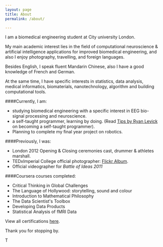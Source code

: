 ```yaml
---
layout: page
title: About
permalink: /about/

---
```


I am a biomedical engineering student at City university London.

My main academic interest lies in the field of computational neuroscience & artificial intelligence applications for improved biomedical engineering, and also I enjoy photography, travelling, and foreign languages.

Besides English, I speak fluent Mandarin Chinese, also I have a good knowledge of French and German. 

At the same time, I have specific interests in statistics, data analysis, medical informatics, biomaterials, nanotechnology, algorithm and building computational tools.

####Currently, I am:

- studying biomedical engineering with a specific interest in EEG bio-signal processing and neuroscience.
- a self-taught programmer, learning by doing. (Read [Tips by Ryan Levick](https://www.wunderlist.com/blog/Landing-your-dream-job/)  on becoming a self-taught programmer). 
- Planning to complete my final year project on robotics.

####Previously, I was: 

- London 2012 Opening & Closing ceremonies cast, drummer & athletes marshall. 
- TEDxImperial College official photographer: [Flickr Album](https://www.flickr.com/photos/tedximperialcollege/tags/taylorxu/).
- Official videographer for *Battle of Ideas 2011*

####Coursera courses completed:

- Critical Thinking in Global Challenges
- The Language of Hollywood: storytelling, sound and colour
- Introduction to Mathematical Philosophy
- The Data Scientist's Toolbox
- Developing Data Products
- Statistical Analysis of fMRI Data

View all certifications [here](https://github.com/taylorhxu/taylorhxu.github.io/tree/master/coursera).

Thank you for stopping by.

T
